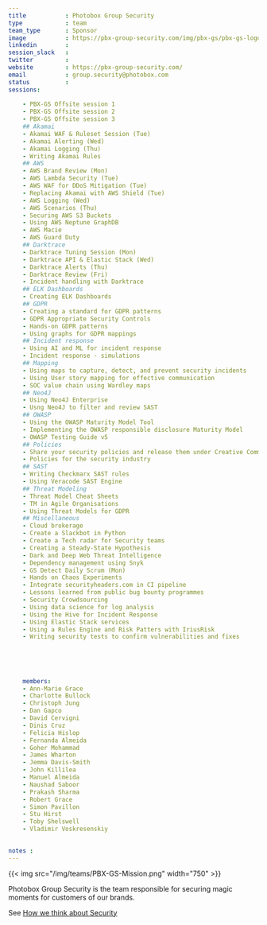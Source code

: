 ```yaml
---
title           : Photobox Group Security
type            : team
team_type       : Sponsor
image           : https://pbx-group-security.com/img/pbx-gs/pbx-gs-logo.png
linkedin        :
session_slack   :
twitter         :
website         : https://pbx-group-security.com/
email           : group.security@photobox.com
status          :
sessions:
   
    - PBX-GS Offsite session 1
    - PBX-GS Offsite session 2
    - PBX-GS Offsite session 3
    ## Akamai
    - Akamai WAF & Ruleset Session (Tue)
    - Akamai Alerting (Wed)
    - Akamai Logging (Thu)  
    - Writing Akamai Rules
    ## AWS
    - AWS Brand Review (Mon)
    - AWS Lambda Security (Tue)
    - AWS WAF for DDoS Mitigation (Tue)
    - Replacing Akamai with AWS Shield (Tue)
    - AWS Logging (Wed)
    - AWS Scenarios (Thu) 
    - Securing AWS S3 Buckets
    - Using AWS Neptune GraphDB
    - AWS Macie
    - AWS Guard Duty
    ## Darktrace
    - Darktrace Tuning Session (Mon)
    - Darktrace API & Elastic Stack (Wed)
    - Darktrace Alerts (Thu)
    - Darktrace Review (Fri)
    - Incident handling with Darktrace
    ## ELK Dashboards
    - Creating ELK Dashboards
    ## GDPR
    - Creating a standard for GDPR patterns
    - GDPR Appropriate Security Controls
    - Hands-on GDPR patterns
    - Using graphs for GDPR mappings 
    ## Incident response
    - Using AI and ML for incident response
    - Incident response - simulations
    ## Mapping
    - Using maps to capture, detect, and prevent security incidents
    - Using User story mapping for effective communication
    - SOC value chain using Wardley maps
    ## Neo4J
    - Using Neo4J Enterprise
    - Usng Neo4J to filter and review SAST
    ## OWASP
    - Using the OWASP Maturity Model Tool
    - Implementing the OWASP responsible disclosure Maturity Model
    - OWASP Testing Guide v5
    ## Policies
    - Share your security policies and release them under Creative Commons
    - Policies for the security industry
    ## SAST
    - Writing Checkmarx SAST rules
    - Using Veracode SAST Engine
    ## Threat Modeling
    - Threat Model Cheat Sheets
    - TM in Agile Organisations
    - Using Threat Models for GDPR
    ## Miscellaneous
    - Cloud brokerage
    - Create a Slackbot in Python
    - Create a Tech radar for Security teams
    - Creating a Steady-State Hypothesis
    - Dark and Deep Web Threat Intelligence
    - Dependency management using Snyk
    - GS Detect Daily Scrum (Mon)
    - Hands on Chaos Experiments
    - Integrate securityheaders.com in CI pipeline
    - Lessons learned from public bug bounty programmes
    - Security Crowdsourcing
    - Using data science for log analysis
    - Using the Hive for Incident Response
    - Using Elastic Stack services
    - Using a Rules Engine and Risk Patters with IriusRisk
    - Writing security tests to confirm vulnerabilities and fixes
    
    
 
    
    
    members:
    - Ann-Marie Grace
    - Charlotte Bullock
    - Christoph Jung
    - Dan Gapco
    - David Cervigni
    - Dinis Cruz
    - Felicia Hislop
    - Fernanda Almeida
    - Goher Mohammad
    - James Wharton
    - Jemma Davis-Smith
    - John Killilea
    - Manuel Almeida
    - Naushad Saboor
    - Prakash Sharma
    - Robert Grace
    - Simon Pavillon
    - Stu Hirst
    - Toby Shelswell
    - Vladimir Voskresenskiy
    

notes :
---
```



{{< img src="/img/teams/PBX-GS-Mission.png" width="750" >}}

Photobox Group Security is the team responsible for securing magic moments for customers of our brands.

See [How we think about Security](https://pbx-group-security.com/blog/2017/12/17/how-we-think-about-security/)
